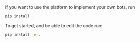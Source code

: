 
If you want to use the platform to implement your own bots, run

```bash
pip install .
```

To get started, and be able to edit the code run:

```bash
pip install -e .
```
